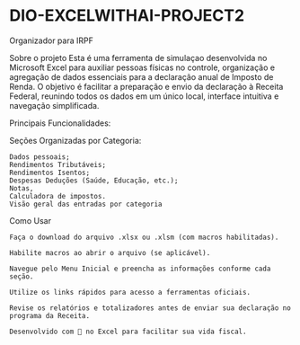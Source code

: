 # DIO-EXCELWITHAI-PROJECT2
Organizador para IRPF

Sobre o projeto
Esta é uma ferramenta de simulaçao desenvolvida no Microsoft Excel para auxiliar pessoas físicas no controle, organização e agregação de dados essenciais para a declaração anual de Imposto de Renda. 
O objetivo é facilitar a preparação e envio da declaração à Receita Federal, reunindo todos os dados em um único local, interface intuitiva e navegação simplificada.

Principais Funcionalidades:

Seções Organizadas por Categoria:

    Dados pessoais;
    Rendimentos Tributáveis;
    Rendimentos Isentos;
    Despesas Deduções (Saúde, Educação, etc.);
    Notas,
    Calculadora de impostos.
    Visão geral das entradas por categoria
    

Como Usar

    Faça o download do arquivo .xlsx ou .xlsm (com macros habilitadas).

    Habilite macros ao abrir o arquivo (se aplicável).

    Navegue pelo Menu Inicial e preencha as informações conforme cada seção.

    Utilize os links rápidos para acesso a ferramentas oficiais.

    Revise os relatórios e totalizadores antes de enviar sua declaração no programa da Receita.

    Desenvolvido com 💙 no Excel para facilitar sua vida fiscal.
